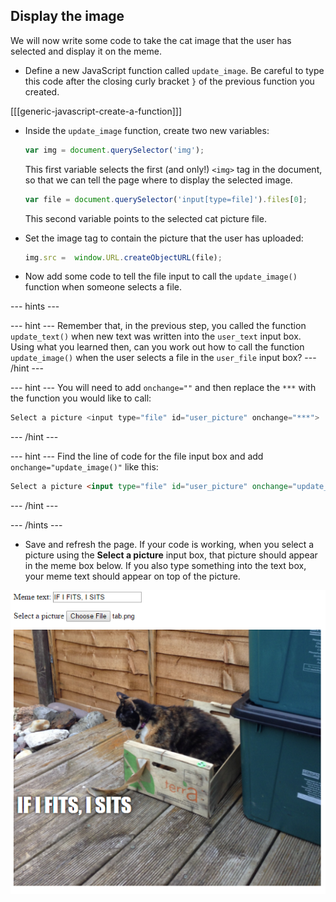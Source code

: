 ## Display the image

We will now write some code to take the cat image that the user has selected and display it on the meme.

- Define a new JavaScript function called `update_image`. Be careful to type this code after the closing curly bracket `}` of the previous function you created.

[[[generic-javascript-create-a-function]]]

- Inside the `update_image` function, create two new variables:

    ```javascript
    var img = document.querySelector('img');
    ```

    This first variable selects the first (and only!) `<img>` tag in the document, so that we can tell the page where to display the selected image.

    ```javascript
    var file = document.querySelector('input[type=file]').files[0];
    ```

    This second variable points to the selected cat picture file.

- Set the image tag to contain the picture that the user has uploaded:

    ```javascript
    img.src =  window.URL.createObjectURL(file);
    ```

- Now add some code to tell the file input to call the `update_image()` function when someone selects a file.

--- hints ---

--- hint ---
Remember that, in the previous step, you called the function `update_text()` when new text was written into the `user_text` input box. Using what you learned then, can you work out how to call the function `update_image()` when the user selects a file in the `user_file` input box?
--- /hint ---

--- hint ---
You will need to add `onchange=""` and then replace the `***` with the function you would like to call:
```javascript
Select a picture <input type="file" id="user_picture" onchange="***">
```
--- /hint ---

--- hint ---
Find the line of code for the file input box and add `onchange="update_image()"` like this:
```html
Select a picture <input type="file" id="user_picture" onchange="update_image()">
```

--- /hint ---

--- /hints ---

- Save and refresh the page. If your code is working, when you select a picture using the **Select a picture** input box, that picture should appear in the meme box below. If you also type something into the text box, your meme text should appear on top of the picture.

![Finished meme](images/finished-meme.png)
